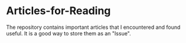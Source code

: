 # Articles-for-Reading
The repository contains important articles that I encountered and found useful. It is a good way to store them as an "Issue".
